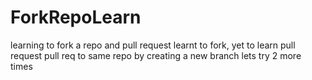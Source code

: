# ForkRepoLearn
learning to fork a repo and pull request
learnt to fork, yet to learn pull request
pull req to same repo by creating a new branch
lets try 2 more times
